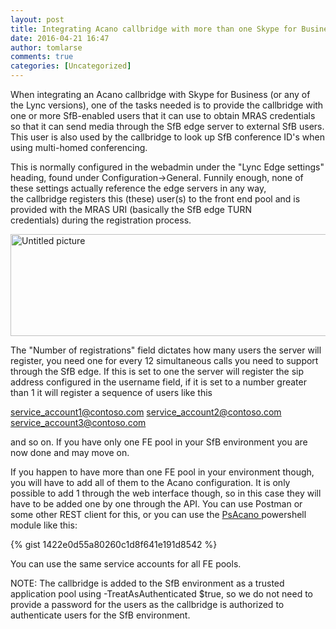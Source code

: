 ```yaml
---
layout: post
title: Integrating Acano callbridge with more than one Skype for Business Front End pool
date: 2016-04-21 16:47
author: tomlarse
comments: true
categories: [Uncategorized]
---
```

When integrating an Acano callbridge with Skype for Business (or any of the Lync versions), one of the tasks needed is to provide the callbridge with one or more SfB-enabled users that it can use to obtain MRAS credentials so that it can send media through the SfB edge server to external SfB users. This user is also used by the callbridge to look up SfB conference ID's when using multi-homed conferencing.

This is normally configured in the webadmin under the "Lync Edge settings" heading, found under Configuration-&gt;General. Funnily enough, none of these settings actually reference the edge servers in any way, the callbridge registers this (these) user(s) to the front end pool and is provided with the MRAS URI (basically the SfB edge TURN credentials) during the registration process.

<img class="alignnone size-full wp-image-842" src="https://codesalot.files.wordpress.com/2016/04/untitled-picture.png" alt="Untitled picture" width="842" height="163" />

The "Number of registrations" field dictates how many users the server will register, you need one for every 12 simultaneous calls you need to support through the SfB edge. If this is set to one the server will register the sip address configured in the username field, if it is set to a number greater than 1 it will register a sequence of users like this

service_account1@contoso.com
service_account2@contoso.com
service_account3@contoso.com

and so on. If you have only one FE pool in your SfB environment you are now done and may move on.

If you happen to have more than one FE pool in your environment though, you will have to add all of them to the Acano configuration. It is only possible to add 1 through the web interface though, so in this case they will have to be added one by one through the API. You can use Postman or some other REST client for this, or you can use the <a href="http://blog.codesalot.com/2015/12/04/manage-acano-server-with-powershell-psacano-version-0-2-released/" target="_blank">PsAcano </a>powershell module like this:

{% gist 1422e0d55a80260c1d8f641e191d8542 %}

You can use the same service accounts for all FE pools.

NOTE: The callbridge is added to the SfB environment as a trusted application pool using -TreatAsAuthenticated $true, so we do not need to provide a password for the users as the callbridge is authorized to authenticate users for the SfB environment.

